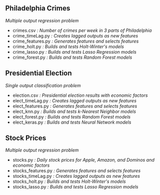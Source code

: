## Philadelphia Crimes 
*Multiple output regression problem*
- crimes.csv *: Number of crimes per week in 3 parts of Philadelphia*
- crime_timeLag.py *: Creates lagged outputs as new features*
- crime_features.py *: Generates features and selects features*
- crime_holt.py *: Builds and tests Holt-Winter's models*
- crime_lasso.py *: Builds and tests Lasso Regression models*
- crime_forest.py *: Builds and tests Random Forest models*

## Presidential Election
*Single output classification problem*
- election.csv *: Presidential election results with economic factors*
- elect_timeLag.py *: Creates lagged outputs as new features*
- elect_features.py *: Generates features and selects features*
- elect_knn.py *: Builds and tests k-Nearest Neighbor models*
- elect_forest.py *: Builds and tests Random Forest models*
- elect_keras.py *: Builds and tests Neural Network models*

## Stock Prices
*Multiple output regression problem*
- stocks.py *: Daily stock prices for Apple, Amazon, and Dominos and economic factors*
- stocks_features.py *: Generates features and selects features*
- stocks_timeLag.py *: Creates lagged outputs as new features*
- stocks_holt.py *: Builds and tests Holt-Winter's models*
- stocks_lasso.py *: Builds and tests Lasso Regression models*
